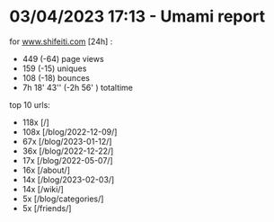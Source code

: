 # 03/04/2023 17:13 - Umami report
for www.shifeiti.com [24h] :

 - 449 (-64) page views
 - 159 (-15) uniques
 - 108 (-18) bounces
 - 7h 18' 43'' (-2h 56' ) totaltime


top 10 urls:
 - 118x [/]
 - 108x [/blog/2022-12-09/]
 - 67x [/blog/2023-01-12/]
 - 36x [/blog/2022-12-22/]
 - 17x [/blog/2022-05-07/]
 - 16x [/about/]
 - 14x [/blog/2023-02-03/]
 - 14x [/wiki/]
 - 5x [/blog/categories/]
 - 5x [/friends/]


